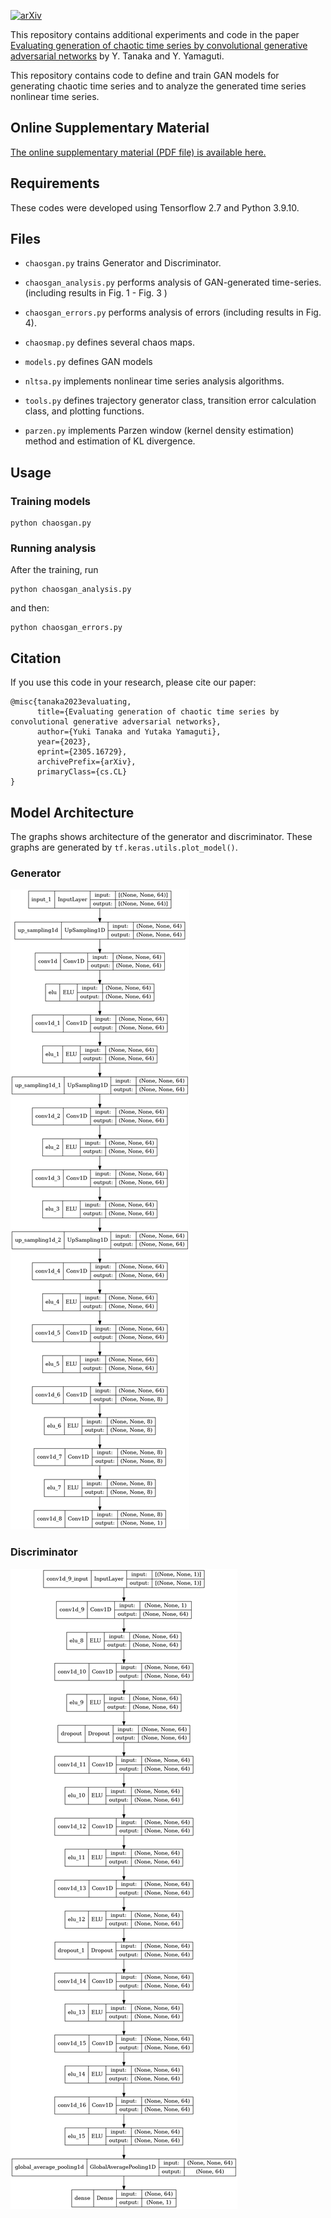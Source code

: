 

[![arXiv](https://img.shields.io/badge/arXiv-2305.16729-b31b1b.svg)](https://arxiv.org/abs/2305.16729)

This repository contains additional experiments and code in the paper [Evaluating generation of chaotic time series by convolutional generative adversarial networks](https://arxiv.org/abs/2305.16729) by Y. Tanaka and Y. Yamaguti. 

This repository contains code to define and train GAN models for generating chaotic time series and to analyze the generated time series nonlinear time series.


## Online Supplementary Material

[The online supplementary material (PDF file) is available here.](Supplementary_ChaosGAN.pdf)

## Requirements

These codes were developed using Tensorflow 2.7 and Python 3.9.10.

## Files

- `chaosgan.py` trains Generator and Discriminator.

- `chaosgan_analysis.py` performs analysis of GAN-generated time-series. (including results in Fig. 1 - Fig. 3 )

- `chaosgan_errors.py` performs analysis of errors (including results in Fig. 4).

- `chaosmap.py` defines several chaos maps.

- `models.py` defines GAN models

- `nltsa.py` implements nonlinear time series analysis algorithms.

- `tools.py` defines trajectory generator class, transition error calculation class, and plotting functions.

- `parzen.py` implements Parzen window (kernel density estimation) method and estimation of KL divergence.



## Usage

### Training models

```
python chaosgan.py
```

### Running analysis

After the training, run

```
python chaosgan_analysis.py
```

and then: 

```
python chaosgan_errors.py
```


## Citation

If you use this code in your research, please cite our paper:

```
@misc{tanaka2023evaluating,
      title={Evaluating generation of chaotic time series by convolutional generative adversarial networks}, 
      author={Yuki Tanaka and Yutaka Yamaguti},
      year={2023},
      eprint={2305.16729},
      archivePrefix={arXiv},
      primaryClass={cs.CL}
}
```

## Model Architecture


The graphs shows architecture of the generator and discriminator.
These graphs are generated by  `tf.keras.utils.plot_model()`.

### Generator
![generator graph](generator.png)

### Discriminator

![discriminator graph](discriminator.png)